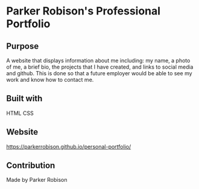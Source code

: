 # Parker Robison's Professional Portfolio

## Purpose
A website that displays information about me including: 
my name, a photo of me, a brief bio, the projects that I have created, and links to social media and github.
This is done so that a future employer would be able to see my work and know how to contact me.

## Built with 
HTML
CSS

## Website
https://parkerrobison.github.io/personal-portfolio/

## Contribution
Made by Parker Robison
